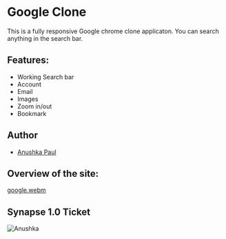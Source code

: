 # Google Clone
This is a fully responsive Google chrome clone applicaton. You can search anything in the search bar.

## Features:
- Working Search bar
- Account
- Email
- Images
- Zoom in/out
- Bookmark


## Author
- [Anushka Paul](https://github.com/pilipi-puu-puu)

## Overview of the site:
[google.webm](https://user-images.githubusercontent.com/87390353/213195882-8f1456ac-4388-4b1b-8ce0-2c1f9d97d2b6.webm)

## Synapse 1.0 Ticket
![Anushka](https://user-images.githubusercontent.com/87390353/213196071-7688ed10-d1b4-421b-ac39-74a725c781bc.png)
